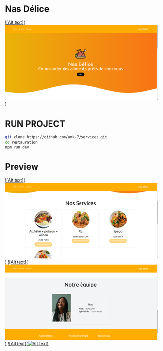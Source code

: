 # Nas Délice
[![Alt text](![Alt text](images/1.png))](https://)
# RUN PROJECT
```bash
git clone https://github.com/amk-7/services.git
cd restauration
npm run dev
```

# Preview
[![Alt text](![Alt text](images/2.png))](https://)
[![Alt text](![Alt text](images/3.png))](https://)
[![Alt text](![Alt text](images/5.png))](https://)

